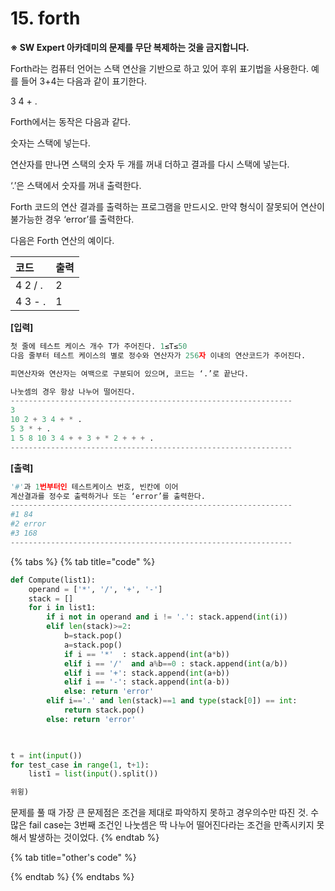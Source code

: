 # 15. forth

**※ SW Expert 아카데미의 문제를 무단 복제하는 것을 금지합니다.**  
  
  
Forth라는 컴퓨터 언어는 스택 연산을 기반으로 하고 있어 후위 표기법을 사용한다. 예를 들어 3+4는 다음과 같이 표기한다.  
 

3 4 + .  
 

Forth에서는 동작은 다음과 같다.  
 

숫자는 스택에 넣는다.

연산자를 만나면 스택의 숫자 두 개를 꺼내 더하고 결과를 다시 스택에 넣는다.

‘.’은 스택에서 숫자를 꺼내 출력한다.

Forth 코드의 연산 결과를 출력하는 프로그램을 만드시오. 만약 형식이 잘못되어 연산이 불가능한 경우 ‘error’를 출력한다.  
 

다음은 Forth 연산의 예이다.  
 

| 코드 | 출력 |
| :--- | :--- |
| 4 2 / . | 2 |
| 4 3 - . | 1 |

**\[입력\]**

```python
첫 줄에 테스트 케이스 개수 T가 주어진다. 1≤T≤50 
다음 줄부터 테스트 케이스의 별로 정수와 연산자가 256자 이내의 연산코드가 주어진다. 

피연산자와 연산자는 여백으로 구분되어 있으며, 코드는 ‘.’로 끝난다.

나눗셈의 경우 항상 나누어 떨어진다.
---------------------------------------------------------------
3
10 2 + 3 4 + * .
5 3 * + .
1 5 8 10 3 4 + + 3 + * 2 + + + .
---------------------------------------------------------------
```



**\[출력\]**

```python
'#'과 1번부터인 테스트케이스 번호, 빈칸에 이어 
계산결과를 정수로 출력하거나 또는 ‘error’를 출력한다.
---------------------------------------------------------------
#1 84
#2 error
#3 168
---------------------------------------------------------------
```

{% tabs %}
{% tab title="code" %}
```python
def Compute(list1):
    operand = ['*', '/', '+', '-']
    stack = []
    for i in list1:
        if i not in operand and i != '.': stack.append(int(i))
        elif len(stack)>=2:
            b=stack.pop()
            a=stack.pop()
            if i == '*'  : stack.append(int(a*b))
            elif i == '/'  and a%b==0 : stack.append(int(a/b))
            elif i == '+': stack.append(int(a+b))
            elif i == '-': stack.append(int(a-b))
            else: return 'error'
        elif i=='.' and len(stack)==1 and type(stack[0]) == int:
            return stack.pop()
        else: return 'error'


            
t = int(input())
for test_case in range(1, t+1):
    list1 = list(input().split())

위윙)
```

문제를 풀 때 가장 큰 문제점은 조건을 제대로 파악하지 못하고 경우의수만 따진 것. 수많은 fail case는 3번째 조건인 나눗셈은 딱 나누어 떨어진다라는 조건을 만족시키지 못해서 발생하는 것이었다.
{% endtab %}

{% tab title="other\'s code" %}

{% endtab %}
{% endtabs %}



